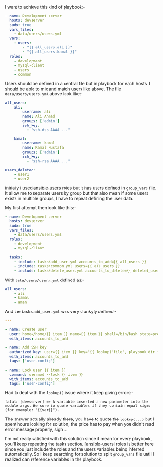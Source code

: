 <!-- 
.. title: Ansible: Manage users from central file
.. slug: ansible-manage-users-from-central-file
.. date: 2015/04/01 23:30:52
.. tags: ansible, devops, sysadmin
.. link: 
.. description: 
.. type: text
-->

I want to achieve this kind of playbook:-

```yaml
- name: Development server
  hosts: devserver
  sudo: true
  vars_files:
    - data/users/users.yml
  vars:
    - users:
        - "{{ all_users.ali }}"
        - "{{ all_users.kamal }}"
  roles:
    - development
    - mysql-client
    - users
    - common
```

Users should be defined in a central file but in playbook for each hosts, I should be
able to mix and match users like above. The file `data/users/users.yml` above look like:-

```yaml
all_users:
    ali:
        username: ali
        name: Ali Ahmad
        groups: ['admin']
        ssh_key:
          - "ssh-dss AAAA ..."

    kamal:
        username: kamal
        name: Kamal Mustafa
        groups: ['admin']
        ssh_key:
          - "ssh-rsa AAAA ..."

users_deleted:
    - user1
    - user2

```
Initially I used [ansible-users](https://github.com/mivok/ansible-users/blob/master/tasks/main.yml) roles but
it has users defined in `group_vars` file. It allow me to separate users by group but that also mean if some
users exists in multiple groups, I have to repeat defining the user data.

My first attempt then look like this:-

```yaml
- name: Development server
  hosts: devserver
  sudo: true
  vars_files:
    - data/users/users.yml
  roles:
    - development
    - mysql-client
  
  tasks:
    - include: tasks/add_user.yml accounts_to_add={{ all_users }}
    - include: tasks/common.yml users={{ all_users }}
    - include: tasks/delete_user.yml accounts_to_delete={{ deleted_users }}
```
With `data/users/users.yml` defined as:-

```yaml
all_users:
    - ali
    - kamal
    - aman
```
And the tasks `add_user.yml` was very clunkyly defined:-

```yaml
---
  
- name: Create user
  user: home=/home/{{ item }} name={{ item }} shell=/bin/bash state=present
  with_items: accounts_to_add
  
- name: Add SSH key
  authorized_key: user={{ item }} key="{{ lookup('file', playbook_dir + '/data/users/' + item + '/key.pub') }}"
  with_items: accounts_to_add
  tags: ['user-config']
  
- name: Lock user {{ item }}
  command: usermod --lock {{ item }}
  with_items: accounts_to_add
  tags: ['user-config']
```
Had to deal with the `lookup()` issue where it keep giving errors:-

    fatal: [devserver] => A variable inserted a new parameter into the module args. Be sure to quote variables if they contain equal signs (for example: "{{var}}").

The answer actually already there, you have to quote the `lookup(...)` but I spent hours looking for solution,
the price has to pay when you didn't read error message properly, sigh ...

I'm not really satisfied with this solution since it mean for every playbook, you'll keep repeating the tasks
section. [ansible-users] roles is better here since you just include the roles and the users variables being
inferred automatically. So I keep searching for solution to split `group_vars` file until I realized can reference
variables in the playbook.
